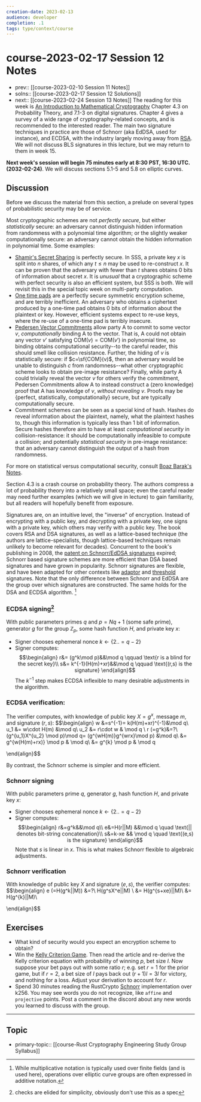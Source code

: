 ```yaml
---
creation-date: 2023-02-13
audience: developer
completion: .1
tags: type/context/course
---
```

# course-2023-02-17 Session 12 Notes
- prev:: [[course-2023-02-10 Session 11 Notes]]
- solns:: [[course-2023-02-17 Session 12 Solutions]]
- next:: [[course-2023-02-24 Session 13 Notes]]
The reading for this week is [An Introduction to Mathematical Cryptography](https://drive.google.com/drive/u/0/folders/1ILBHUZrDZDku3HfK1yyp6AbBD_F3nRm5) Chapter 4.3 on Probability Theory, and 7.1-3 on digital signatures. Chapter 4 gives a survey of a wide range of cryptography-related concepts, and is recommended to the interested reader. The main two signature techniques in practice are those of Schnorr (aka EdDSA, used for instance), and ECDSA, with the industry largely moving away from [RSA](https://blog.trailofbits.com/2019/07/08/fuck-rsa/). We will not discuss BLS signatures in this lecture, but we may return to them in week 15.

**Next week's session will begin 75 minutes early at 8:30 PST, 16:30 UTC. (2032-02-24)**. We will discuss sections 5.1-5 and 5.8 on elliptic curves.

## Discussion
Before we discuss the material from this section, a prelude on several types of probabilistic security may be of service.

Most cryptographic schemes are not *perfectly secure*, but either *statistically* secure: an adversary cannot distinguish hidden information from randomness with a polynomial time algorithm; or the slightly weaker computationally secure: an adversary cannot obtain the hidden information in polynomial time. Some examples:
- [Shamir's Secret Sharing](https://en.wikipedia.org/wiki/Shamir%27s_Secret_Sharing) is perfectly secure. In SSS, a private key $x$ is split into $n$ shares, of which any $t\le n$ may be used to re-construct $x$. It can be proven that the adversary with fewer than $t$ shares obtains 0 bits of information about secret $x$. It is *unusual* that a cryptographic scheme with perfect security is also an efficient system, but SSS is both. We will revisit this in the special topic week on multi-party computation.
- [One time pads](https://en.wikipedia.org/wiki/One_time_pad) are a perfectly secure symmetric encryption scheme, and are terribly inefficient. An adversary who obtains a ciphertext produced by a one-time pad obtains 0 bits of information about the plaintext or key. However, efficient systems expect to re-use keys, where the re-use of a one-time pad is terribly insecure.
- [Pedersen Vector Commitments](https://en.wikipedia.org/wiki/Commitment_scheme) allow party A to commit to some vector $v$, *computationally* binding A to the vector. That is, A could not obtain any vector $v'$ satisfying $\mathsf{COM}(v)=\mathsf{COM}(v')$ in polynomial time, so binding obtains computational security--to the careful reader, this should smell like collision resistance. Further, the hiding of $v$ is statistically secure: if $c=\sf{COM}(v)$, then an adversary would be unable to distinguish $c$ from randomness--what other cryptographic scheme looks to obtain pre-image resistance? Finally, while party A could trivially reveal the vector $v$ for others verify the commitment, Pedersen Commitments allow A to instead construct a (zero knowledge) proof that A has knowledge of $v$, *without revealing $v$*. Proofs may be {perfect, statistically, computationally} secure, but are typically computationally secure.
- Commitment schemes can be seen as a special kind of hash. Hashes do reveal information about the plaintext, namely, what the plaintext hashes to, though this information is typically less than 1 bit of information. Secure hashes therefore aim to have at least *computational security* in collision-resistance: it should be computationally infeasible to compute a collision; and potentially *statistical security* in pre-image resistance: that an adversary cannot distinguish the output of a hash from randomness.

For more on statistical versus computational security, consult [Boaz Barak's Notes](https://www.cs.princeton.edu/courses/archive/fall07/cos433/lec3.pdf).

Section 4.3 is a crash course on probability theory. The authors compress a lot of probability theory into a relatively small space; even the careful reader may need further examples (which we will give in lecture) to gain familiarity, but all readers will hopefully benefit from exposure.

Signatures are, on an intuitive level, the "inverse" of encryption. Instead of encrypting with a public key, and decrypting with a private key, one signs with a private key, which others may verify with a public key. The book covers RSA and DSA signatures, as well as a lattice-based technique (the authors are lattice-specialists, though lattice-based techniques remain unlikely to become relevant for decades). Concurrent to the book's publishing in 2008, the [patent on Schnorr/EdDSA signatures](https://en.wikipedia.org/wiki/Schnorr_signature) expired; Schnorr based signature schemes are more efficient than DSA based signatures and have grown in popularity. Schnorr signatures are flexible, and have been adapted for other contexts like [adaptor](https://bitcoinops.org/en/topics/adaptor-signatures/) and [threshold](https://docs.chainflip.io/concepts/components/frost-signature-scheme) signatures. Note that the only difference between Schnorr and EdDSA are the group over which signatures are constructed. The same holds for the DSA and ECDSA algorithm. [^1]

### ECDSA signing[^2]
With public parameters primes $q$ and $p=Nq+1$ (some safe prime), generator $g$ for the group $\mathbb Z_p$, some hash function $H$, and private key $x$:
- Signer chooses ephemeral nonce $k\gets \{2..=q-2\}$
- Signer computes:
$$\begin{align}
r&= (g^k\mod p)&&\mod q \qquad  \text{r is a blind for the secret key}\\
s&= k^{-1}(H(m)+xr)&&\mod q  \qquad   \text{(r,s) is the signature}
 \end{align}$$
The $k^{-1}$ step makes ECDSA inflexible to many desirable adjustments in the algorithm.

### ECDSA verification:
The verifier computes, with knowledge of public key $X=g^x$, message $m$, and signature $(r,s)$:
$$\begin{align}
w &=s^{-1}= k(H(m)+xr)^{-1}&\mod q\\
u_1 &= w\cdot H(m) &\mod q\\
u_2 &= r\cdot w  & \mod q \\
r (=g^k)&=?\ (g^{u_1}X^{u_2} \mod p)\mod q= (g^{wH(m)}g^{wrx}\mod p) &\mod q\\
&= g^{w(H(m)+rx)} \mod p & \mod q\\
&= g^{k} \mod p & \mod q


 \end{align}$$

By contrast, the Schnorr scheme is simpler and more efficient.

### Schnorr signing
With public parameters prime $q$, generator $g$, hash function $H$, and private key $x$:
- Signer chooses ephemeral nonce $k\gets \{2..=q-2\}$
- Signer computes:
$$\begin{align}
r&=g^k&&\mod q\\
e&=H(r||M) &&\mod q \quad \text{|| denotes bit-string concatenation}\\
s&=k-xe && \mod q \quad \text{(e,s) is the signature}
 \end{align}$$ Note that $s$ is linear in $x$. This is what makes Schnorr flexible to algebraic adjustments.

### Schnorr verification
With knowledge of public key $X$ and signature $(e,s)$, the verifier computes:
$$\begin{align}
e (=H(g^k||M)) &=?\ H(g^sX^e||M) \\
&= H(g^{s+xe}||M)\\
&= H(g^{k}||M)\\


 \end{align}$$

## Exercises
- What kind of security would you expect an encryption scheme to obtain?
- Win the [Kelly Criterion Game](https://explore.paulbutler.org/bet/). Then read the article and re-derive the Kelly criterion equation with probability of winning $p$, bet size $l$. Now suppose your bet pays out with some ratio $r$; e.g. set $r=1$ for the prior game, but if $r=2$, a bet size of $l$ pays back out $(r+1)l=3l$ for victory, and nothing for a loss. Adjust your derivation to account for $r$.
- Spend 30 minutes reading the RustCrypto [Schnorr](https://github.com/RustCrypto/elliptic-curves/blob/master/k256/src/schnorr.rs) implementation over k256. You may see words you do not recognize, like `affine` and `projective` points. Post a comment in the discord about any new words you learned to discuss with the group.

---
## Topic
- primary-topic:: [[course-Rust Cryptography Engineering Study Group Syllabus]]

[^1]:  While multiplicative notation is typically used over finite fields (and is used here), operations over elliptic curve groups are often expressed in additive notation.
[^2]: checks are elided for simplicity, obviously don't use this as a spec